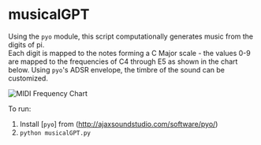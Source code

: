 # musicalGPT

Using the `pyo` module, this script computationally generates music from the digits of pi.  
Each digit is mapped to the notes forming a C Major scale - the values 0-9 are mapped to the frequencies of C4 through E5 as shown in the chart below.  Using `pyo`'s ADSR envelope, the timbre of the sound can be customized.    

![](http://newt.phys.unsw.edu.au/jw/graphics/notes.GIF "MIDI Frequency Chart")

To run:

1. Install [`pyo`] from (http://ajaxsoundstudio.com/software/pyo/)
2. `python musicalGPT.py`
